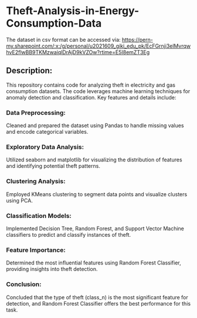# Theft-Analysis-in-Energy-Consumption-Data

The dataset in csv format can be accessed via:
https://pern-my.sharepoint.com/:x:/g/personal/u2021609_giki_edu_pk/EcFGrnji3elMvrqwhvE2flwBB9TKMzwaiqlDrAjD9kVZOw?rtime=E5I8emZT3Eg
## Description:
This repository contains code for analyzing theft in electricity and gas consumption datasets. The code leverages machine learning techniques for anomaly detection and classification. Key features and details include:

### Data Preprocessing:
Cleaned and prepared the dataset using Pandas to handle missing values and encode categorical variables.
### Exploratory Data Analysis: 
Utilized seaborn and matplotlib for visualizing the distribution of features and identifying potential theft patterns.
### Clustering Analysis: 
Employed KMeans clustering to segment data points and visualize clusters using PCA.
### Classification Models: 
Implemented Decision Tree, Random Forest, and Support Vector Machine classifiers to predict and classify instances of theft.
### Feature Importance: 
Determined the most influential features using Random Forest Classifier, providing insights into theft detection.
### Conclusion: 
Concluded that the type of theft (class_n) is the most significant feature for detection, and Random Forest Classifier offers the best performance for this task.
